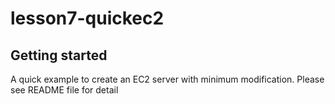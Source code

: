 # lesson7-quickec2

## Getting started
A quick example to create an EC2 server with minimum modification.
Please see README file for detail
